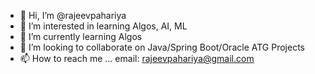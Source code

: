 - 👋 Hi, I’m @rajeevpahariya
- 👀 I’m interested in learning Algos, AI, ML
- 🌱 I’m currently learning Algos
- 💞️ I’m looking to collaborate on Java/Spring Boot/Oracle ATG Projects
- 📫 How to reach me ... email: rajeevpahariya@gmail.com

<!---
rajeevpahariya/rajeevpahariya is a ✨ special ✨ repository because its `README.md` (this file) appears on your GitHub profile.
You can click the Preview link to take a look at your changes.
--->
